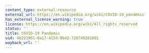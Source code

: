 ```yaml
---
content_type: external-resource
external_url: https://en.wikipedia.org/wiki/COVID-19_pandemic
has_external_license_warning: true
license: https://en.wikipedia.org/wiki/All_rights_reserved
status: ''
title: COVID-19 Pandemic
uid: 4b221901-0a17-415d-9b42-7207492010d1
wayback_url: ''
---
```

